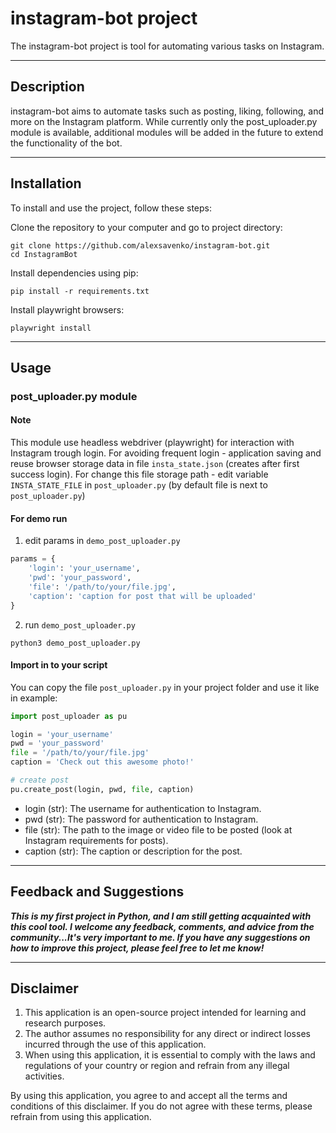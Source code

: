 # instagram-bot project

The instagram-bot project is tool for automating various tasks on Instagram.

---
## Description
instagram-bot aims to automate tasks such as posting, liking, following, and more on the Instagram platform. While currently only the post_uploader.py module is available, additional modules will be added in the future to extend the functionality of the bot.

---
## Installation
To install and use the project, follow these steps:

Clone the repository to your computer and go to project directory:
```shell
git clone https://github.com/alexsavenko/instagram-bot.git
cd InstagramBot
```

Install dependencies using pip:
```shell
pip install -r requirements.txt
```

Install playwright browsers:
```shell
playwright install
```

---
## Usage

### post_uploader.py module

#### Note
This module use headless webdriver (playwright) for interaction with Instagram trough login. 
For avoiding frequent login - application saving and reuse browser storage data in file `insta_state.json` (creates after first success login).
For change this file storage path - edit variable `INSTA_STATE_FILE` in `post_uploader.py` (by default file is next to `post_uploader.py`)

#### For demo run 

1. edit params in `demo_post_uploader.py`
``` python
params = {
    'login': 'your_username',
    'pwd': 'your_password',
    'file': '/path/to/your/file.jpg',
    'caption': 'caption for post that will be uploaded'
}
```
2. run `demo_post_uploader.py`
```shell
python3 demo_post_uploader.py
```

#### Import in to your script
You can copy the file `post_uploader.py` in your project folder and use it like in example:

```python
import post_uploader as pu

login = 'your_username'
pwd = 'your_password'
file = '/path/to/your/file.jpg'
caption = 'Check out this awesome photo!'

# create post
pu.create_post(login, pwd, file, caption)
```
- login (str): The username for authentication to Instagram.
- pwd (str): The password for authentication to Instagram.
- file (str): The path to the image or video file to be posted (look at Instagram requirements for posts).
- caption (str): The caption or description for the post.

---
## Feedback and Suggestions
***This is my first project in Python, and I am still getting acquainted with this cool tool.
I welcome any feedback, comments, and advice from the community...It's very important to me.
If you have any suggestions on how to improve this project, please feel free to let me know!***

---
## Disclaimer
1. This application is an open-source project intended for learning and research purposes.
2. The author assumes no responsibility for any direct or indirect losses incurred through the use of this application.
3. When using this application, it is essential to comply with the laws and regulations of your country or region and refrain from any illegal activities.

By using this application, you agree to and accept all the terms and conditions of this disclaimer. If you do not agree with these terms, please refrain from using this application.